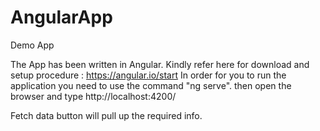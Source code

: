 # AngularApp
Demo App

The App has been written in Angular. Kindly refer here for download and setup procedure : https://angular.io/start
In order for you to run the application you need to use the command "ng serve". then open the browser and type http://localhost:4200/

Fetch data button will pull up the required info.
